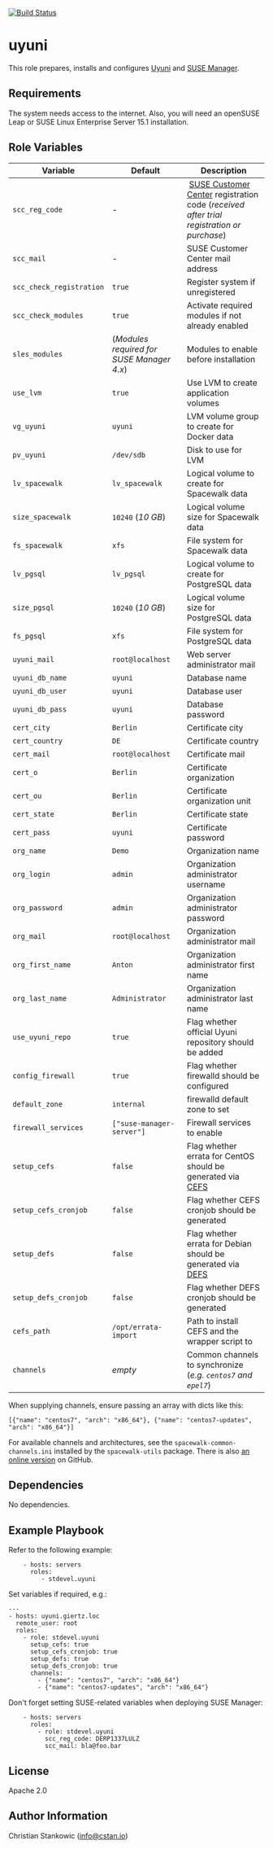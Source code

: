 [![Build Status](https://travis-ci.org/stdevel/ansible-uyuni.svg?branch=master)](https://travis-ci.org/stdevel/ansible-uyuni)

uyuni
=====

This role prepares, installs and configures [Uyuni](https://uyuni-project.org) and [SUSE Manager](https://www.suse.com/products/suse-manager/).

Requirements
------------

The system needs access to the internet. Also, you will need an openSUSE Leap or SUSE Linux Enterprise Server 15.1 installation.

Role Variables
--------------

| Variable | Default | Description |
| -------- | ------- | ----------- |
| `scc_reg_code` | - | [SUSE Customer Center](https://scc.suse.com) registration code (*received after trial registration or purchase*) |
| `scc_mail` | - | SUSE Customer Center mail address |
| `scc_check_registration` | `true` | Register system if unregistered |
| `scc_check_modules` | `true` | Activate required modules if not already enabled |
| `sles_modules` | (*Modules required for SUSE Manager 4.x*) | Modules to enable before installation |
| `use_lvm` | `true` | Use LVM to create application volumes |
| `vg_uyuni` | `uyuni` | LVM volume group to create for Docker data |
| `pv_uyuni` | `/dev/sdb` | Disk to use for LVM |
| `lv_spacewalk` | `lv_spacewalk` | Logical volume to create for Spacewalk data |
| `size_spacewalk` | `10240` (*10 GB*) | Logical volume size for Spacewalk data |
| `fs_spacewalk` | `xfs` | File system for Spacewalk data |
| `lv_pgsql` | `lv_pgsql` | Logical volume to create for PostgreSQL data |
| `size_pgsql` | `10240` (*10 GB*) | Logical volume size for PostgreSQL data |
| `fs_pgsql` | `xfs` | File system for PostgreSQL data |
| `uyuni_mail` | `root@localhost` | Web server administrator mail |
| `uyuni_db_name` | `uyuni` | Database name |
| `uyuni_db_user` | `uyuni` | Database user |
| `uyuni_db_pass` | `uyuni` | Database password |
| `cert_city` | `Berlin` | Certificate city |
| `cert_country` | `DE` | Certificate country |
| `cert_mail` | `root@localhost` | Certificate mail |
| `cert_o` | `Berlin` | Certificate organization |
| `cert_ou` | `Berlin` | Certificate organization unit |
| `cert_state` | `Berlin` | Certificate state |
| `cert_pass` | `uyuni` | Certificate password |
| `org_name` | `Demo` | Organization name |
| `org_login` | `admin` | Organization administrator username |
| `org_password` | `admin` | Organization administrator password |
| `org_mail` | `root@localhost` | Organization administrator mail |
| `org_first_name`| `Anton` | Organization administrator first name |
| `org_last_name`| `Administrator` | Organization administrator last name |
| `use_uyuni_repo` | `true` | Flag whether official Uyuni repository should be added |
| `config_firewall` | `true` | Flag whether firewalld should be configured |
| `default_zone` | `internal` | firewalld default zone to set |
| `firewall_services` | `["suse-manager-server"]` | Firewall services to enable |
| `setup_cefs` | `false` | Flag whether errata for CentOS should be generated via [CEFS](https://cefs.steve-meier.de/) |
| `setup_cefs_cronjob` | `false` | Flag whether CEFS cronjob should be generated |
| `setup_defs` | `false` | Flag whether errata for Debian should be generated via [DEFS](https://defs.steve-meier.de/) |
| `setup_defs_cronjob` | `false` | Flag whether DEFS cronjob should be generated |
| `cefs_path` | `/opt/errata-import` | Path to install CEFS and the wrapper script to |
| `channels`| *empty* | Common channels to synchronize (*e.g. ``centos7`` and ``epel7``*) |

When supplying channels, ensure passing an array with dicts like this:
```
[{"name": "centos7", "arch": "x86_64"}, {"name": "centos7-updates", "arch": "x86_64"}]
```

For available channels and architectures, see the ``spacewalk-common-channels.ini`` installed by the ``spacewalk-utils`` package. There is also [an online version](https://github.com/spacewalkproject/spacewalk/blob/master/utils/spacewalk-common-channels.ini) on GitHub.

Dependencies
------------

No dependencies.

Example Playbook
----------------

Refer to the following example:

```
    - hosts: servers
      roles:
         - stdevel.uyuni
```

Set variables if required, e.g.:
```
---
- hosts: uyuni.giertz.loc
  remote_user: root
  roles:
    - role: stdevel.uyuni
      setup_cefs: true
      setup_cefs_cronjob: true
      setup_defs: true
      setup_defs_cronjob: true
      channels:
        - {"name": "centos7", "arch": "x86_64"}
        - {"name": "centos7-updates", "arch": "x86_64"}
```

Don't forget setting SUSE-related variables when deploying SUSE Manager:
```
    - hosts: servers
      roles:
        - role: stdevel.uyuni
          scc_reg_code: DERP1337LULZ
          scc_mail: bla@foo.bar
```

License
-------

Apache 2.0

Author Information
------------------

Christian Stankowic (info@cstan.io)
